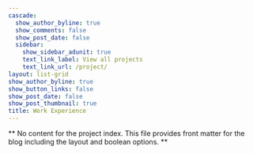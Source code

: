 ```yaml
---
cascade:
  show_author_byline: true
  show_comments: false
  show_post_date: false
  sidebar:
    show_sidebar_adunit: true
    text_link_label: View all projects
    text_link_url: /project/
layout: list-grid
show_author_byline: true
show_button_links: false
show_post_date: false
show_post_thumbnail: true
title: Work Experience
---
```


** No content for the project index. This file provides front matter for the blog including the layout and boolean options. **
